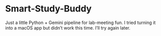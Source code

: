 # Smart-Study-Buddy
Just a little Python + Gemini pipeline for lab-meeting fun. I tried turning it into a macOS app but didn’t work this time. I’ll try again later.
